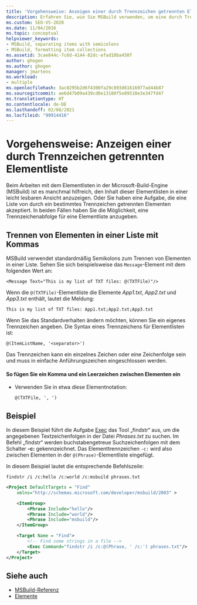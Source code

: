 ```yaml
---
title: 'Vorgehensweise: Anzeigen einer durch Trennzeichen getrennten Elementliste | Microsoft-Dokumentation'
description: Erfahren Sie, wie Sie MSBuild verwenden, um eine durch Trennzeichen getrennte Elementliste anzuzeigen oder andere Trennzeichen für eine Elementliste anzugeben.
ms.custom: SEO-VS-2020
ms.date: 11/04/2016
ms.topic: conceptual
helpviewer_keywords:
- MSBuild, separating items with semicolons
- MSBuild, formatting item collections
ms.assetid: 3cae844c-7c6d-4144-82dc-efad10ba458f
author: ghogen
ms.author: ghogen
manager: jmartens
ms.workload:
- multiple
ms.openlocfilehash: 3ac0295b2d6f4300fa29c893d61616977ad44b87
ms.sourcegitcommit: ae6d47b09a439cd0e13180f5e89510e3e347fd47
ms.translationtype: HT
ms.contentlocale: de-DE
ms.lasthandoff: 02/08/2021
ms.locfileid: "99914416"
---
```

# <a name="how-to-display-an-item-list-separated-with-commas"></a>Vorgehensweise: Anzeigen einer durch Trennzeichen getrennten Elementliste

Beim Arbeiten mit dem Elementlisten in der Microsoft-Build-Engine (MSBuild) ist es manchmal hilfreich, den Inhalt dieser Elementlisten in einer leicht lesbaren Ansicht anzuzeigen. Oder Sie haben eine Aufgabe, die eine Liste von durch ein bestimmtes Trennzeichen getrennten Elementen akzeptiert. In beiden Fällen haben Sie die Möglichkeit, eine Trennzeichenabfolge für eine Elementliste anzugeben.

## <a name="separate-items-in-a-list-with-commas"></a>Trennen von Elementen in einer Liste mit Kommas

MSBuild verwendet standardmäßig Semikolons zum Trennen von Elementen in einer Liste. Sehen Sie sich beispielsweise das `Message`-Element mit dem folgenden Wert an:

`<Message Text="This is my list of TXT files: @(TXTFile)"/>`

Wenn die `@(TXTFile)`-Elementliste die Elemente *App1.txt*, *App2.txt* und *App3.txt* enthält, lautet die Meldung:

`This is my list of TXT files: App1.txt;App2.txt;App3.txt`

Wenn Sie das Standardverhalten ändern möchten, können Sie ein eigenes Trennzeichen angeben. Die Syntax eines Trennzeichens für Elementlisten ist:

`@(ItemListName, '<separator>')`

Das Trennzeichen kann ein einzelnes Zeichen oder eine Zeichenfolge sein und muss in einfache Anführungszeichen eingeschlossen werden.

#### <a name="to-insert-a-comma-and-a-space-between-items"></a>So fügen Sie ein Komma und ein Leerzeichen zwischen Elementen ein

- Verwenden Sie in etwa diese Elementnotation:

    `@(TXTFile, ', ')`

## <a name="example"></a>Beispiel

In diesem Beispiel führt die Aufgabe [Exec](../msbuild/exec-task.md) das Tool „findstr“ aus, um die angegebenen Textzeichenfolgen in der Datei *Phrases.txt* zu suchen. Im Befehl „findstr“ werden buchstabengetreue Suchzeichenfolgen mit dem Schalter **-c:** gekennzeichnet. Das Elementtrennzeichen `-c:` wird also zwischen Elementen in der `@(Phrase)`-Elementliste eingefügt.

In diesem Beispiel lautet die entsprechende Befehlszeile:

`findstr /i /c:hello /c:world /c:msbuild phrases.txt`

```xml
<Project DefaultTargets = "Find"
    xmlns="http://schemas.microsoft.com/developer/msbuild/2003" >

    <ItemGroup>
        <Phrase Include="hello"/>
        <Phrase Include="world"/>
        <Phrase Include="msbuild"/>
    </ItemGroup>

    <Target Name = "Find">
        <!-- Find some strings in a file -->
        <Exec Command="findstr /i /c:@(Phrase, ' /c:') phrases.txt"/>
    </Target>
</Project>
```

## <a name="see-also"></a>Siehe auch

- [MSBuild-Referenz](../msbuild/msbuild-reference.md)
- [Elemente](../msbuild/msbuild-items.md)
